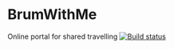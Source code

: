 # BrumWithMe
Online portal for shared travelling
[![Build status](https://ci.appveyor.com/api/projects/status/tkkhtu5tfwytpovu?svg=true)](https://ci.appveyor.com/project/RuzmanovDev/brumwithme)
